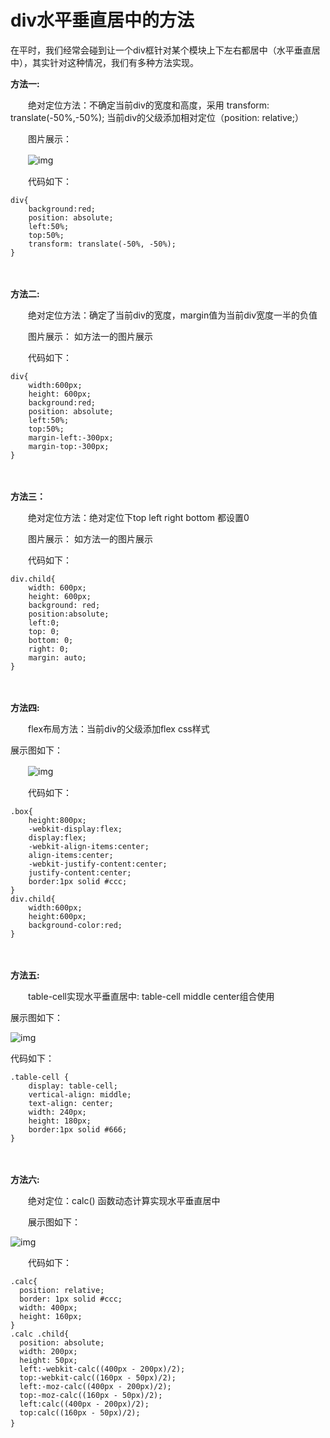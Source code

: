# div水平垂直居中的方法

在平时，我们经常会碰到让一个div框针对某个模块上下左右都居中（水平垂直居中），其实针对这种情况，我们有多种方法实现。

**方法一:**

　　绝对定位方法：不确定当前div的宽度和高度，采用 transform: translate(-50%,-50%); 当前div的父级添加相对定位（position: relative;）

　　图片展示：

　　![img](https://images2018.cnblogs.com/blog/1337908/201805/1337908-20180510132530310-507426098.png)

　　代码如下：

```
div{
    background:red;
    position: absolute;
    left:50%;
    top:50%;
    transform: translate(-50%, -50%);
}
```

　

**方法二:**

　　绝对定位方法：确定了当前div的宽度，margin值为当前div宽度一半的负值

　　图片展示： 如方法一的图片展示

　　代码如下：

```
div{
    width:600px;
    height: 600px;
    background:red;
    position: absolute;
    left:50%;
    top:50%;
    margin-left:-300px;
    margin-top:-300px;
}
```

　　

**方法三：**

　　绝对定位方法：绝对定位下top left right bottom 都设置0

　　图片展示： 如方法一的图片展示

　　代码如下：

```
div.child{
    width: 600px;
    height: 600px;
    background: red;
    position:absolute;
    left:0;
    top: 0;
    bottom: 0;
    right: 0;
    margin: auto;
}
```

　　

**方法四:**

　　flex布局方法：当前div的父级添加flex css样式

   展示图如下：

　　![img](https://images2018.cnblogs.com/blog/1337908/201805/1337908-20180510131947523-2121210494.png)

　　代码如下：

```
.box{
    height:800px;
    -webkit-display:flex;
    display:flex;
    -webkit-align-items:center;
    align-items:center;
    -webkit-justify-content:center;
    justify-content:center;
    border:1px solid #ccc;
}
div.child{
    width:600px;
    height:600px;
    background-color:red;
}
```

　　

**方法五:**

　　table-cell实现水平垂直居中: table-cell middle center组合使用

   展示图如下：

  ![img](https://images2018.cnblogs.com/blog/1337908/201805/1337908-20180510131450441-915853082.png)

   代码如下：

```
.table-cell {
    display: table-cell;
    vertical-align: middle;
    text-align: center;
    width: 240px;
    height: 180px;
    border:1px solid #666;
}
```

　　

**方法六:**

　　绝对定位：calc() 函数动态计算实现水平垂直居中

　　展示图如下：

![img](https://images2018.cnblogs.com/blog/1337908/201805/1337908-20180510131414396-1900857513.png)

　　代码如下：

```
.calc{
  position: relative;
  border: 1px solid #ccc;
  width: 400px;
  height: 160px;
}
.calc .child{
  position: absolute;
  width: 200px;
  height: 50px;
  left:-webkit-calc((400px - 200px)/2);
  top:-webkit-calc((160px - 50px)/2);
  left:-moz-calc((400px - 200px)/2);
  top:-moz-calc((160px - 50px)/2);
  left:calc((400px - 200px)/2);
  top:calc((160px - 50px)/2);
}　　
```

